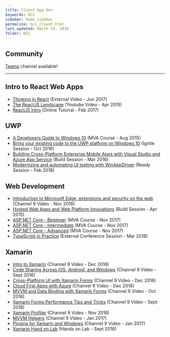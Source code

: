```yaml
---
title: Client App Dev
keywords: HCI
sidebar: home_sidebar
permalink: hci_client.html
last_updated: March 13, 2018
folder: HCI
---
```


## Community
[Teams](https://teams.microsoft.com/l/channel/19%3af18f527f22a240a6b3b19dd3d25ac3f9%40thread.skype/HCI%2520-%2520Client%2520Apps?groupId=dff0a70d-6316-4124-ae5a-e9d06f63ec34&tenantId=72f988bf-86f1-41af-91ab-2d7cd011db47) channel available!

<!-- Add in any communities worth following: blogs, twitter, etc. -->
---
<!-- Here, add in any links to useful resources. The structure is not fixed, it can be grouped by scenario, by tech, or set up as a learning path -->

## Intro to React Web Apps

- [Thinking in React](https://pusher.com/sessions/meetup/bristol-js/thinking-in-react) (External Video - Jun 2017)
- [The ReactJS Landscape](https://www.youtube.com/watch?v=oRmj3IUkRVk) (Youtube Video - Apr 2015)
- [ReactJS Intro](https://reactjs.org/tutorial/tutorial.html) (Online Tutorial - Feb 2017)

## UWP

- [A Developers Guide to Windows 10](https://mva.microsoft.com/en-US/training-courses/a-developers-guide-to-windows-10-12618) (MVA Course - Aug 2015)
- [Bring your existing code to the UWP platform on Windows 10](https://channel9.msdn.com//events/Ignite/2016/BRK2206/) (Ignite Session - Oct 2016)
- [Building Cross-Platform Enterprise Mobile Apps with Visual Studio and Azure App Service](https://azure.microsoft.com/en-us/resources/videos/build-2016-building-cross-platform-enterprise-mobile-apps-with-visual-studio-and-azure-app-service/) (Build Session - Mar 2016)
- [Modernizing and automating UI testing with WinAppDriver](https://content.microsoftready.com/FY18Q3/session/CD-DEV307) (Ready Session - Feb 2018)

## Web Development

- [Introduction to Microsoft Edge, extensions and security on the web](https://channel9.msdn.com/series/MeultaSerie/Introduction-to-Microsoft-Edge-extensions-and-security-on-the-web) (Channel 9 Video - Nov 2016)
- [Hosted Web Apps and Web Platform Innovations](https://channel9.msdn.com/Events/Build/2015/2-665/) (Build Session - Apr 2015)
- [ASP.NET Core - Beginner](https://mva.microsoft.com/en-US/training-courses/aspnet-core-beginner-18153) (MVA Course - Nov 2017)
- [ASP.NET Core - Intermediate](https://mva.microsoft.com/en-US/training-courses/aspnet-core-intermediate-18154?l=tigJ5mbeE_8711787171) (MVA Course - Nov 2017)
- [ASP.NET Core - Advanced](https://mva.microsoft.com/en-US/training-courses/aspnet-core-advanced-18155?l=Rw9sqs7dE_7011787171) (MVA Course - Nov 2017)
- [TypeScript in Practice](https://www.youtube.com/watch?v=t-4ZsNNA93s&feature=youtu.be) (External Conference Session - Mar 2018)

## Xamarin

- [Intro to Xamarin](https://channel9.msdn.com/Events/Xamarin/Xamarin-Dev-Days-Live/Introduction-Xamarin) (Channel 9 Video - Dec 2016)
- [Code Sharing Across iOS, Android, and Windows](https://channel9.msdn.com/Shows/XamarinShow/Sharing-Code-Across-iOS-Android-and-Windows) (Channel 9 Video - Sept 2016)
- [Cross-Platform UI with Xamarin Forms](https://channel9.msdn.com/Events/Xamarin/Xamarin-Dev-Days-Live/Cross-platform-UI-with-XamarinForms) (Channel 9 Video - Dec 2016)
- [Cloud First Apps with Azure](https://channel9.msdn.com/Events/Xamarin/Xamarin-Dev-Days-Live/Cloud-First-Apps-with-Azure) (Channel 9 Video - Dec 2016)
- [MVVM and Data Binding with Xamarin Forms](https://channel9.msdn.com/Shows/XamarinShow/Introduction-to-MVVM) (Channel 9 Video - Oct 2016)
- [Xamarin Forms Performance Tips and Tricks](https://channel9.msdn.com/Shows/XamarinShow/XamarinForms-Performance-Tips-and-Tricks) (Channel 9 Video - Sept 2016)
- [Xamarin Profiler](https://channel9.msdn.com/Shows/XamarinShow/Xamarin-Profiler-with-Nina-Vyedin) (Channel 9 Video - Nov 2016)
- [MVVM Helpers](https://channel9.msdn.com/Shows/XamarinShow/The-Xamarin-Show-12-MVVM-Helpers) (Channel 9 Video - Jan 2017)
- [Plugins for Xamarin and Windows](https://channel9.msdn.com/Shows/XamarinShow/Snack-Pack-7-Plugins-for-Xamarin-and-Windows) (Channel 9 Video - Jan 2017)
- [Xamarin Hand on Lab](https://github.com/xamarin/dev-days-labs/tree/master/HandsOnLab) (Hands on Lab - Sept 2016)
